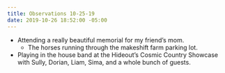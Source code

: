 ```yaml
---
title: Observations 10-25-19
date: 2019-10-26 18:52:00 -05:00
---
```


- Attending a really beautiful memorial for my friend’s mom.
	- The horses running through the makeshift farm parking lot.
- Playing in the house band at the Hideout’s Cosmic Country Showcase with Sully, Dorian, Liam, Sima, and a whole bunch of guests.
